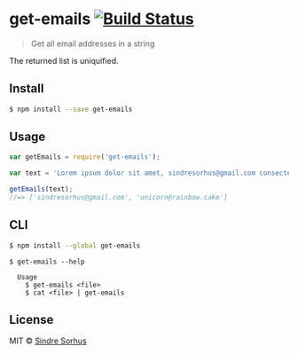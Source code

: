 # get-emails [![Build Status](https://travis-ci.org/sindresorhus/get-emails.svg?branch=master)](https://travis-ci.org/sindresorhus/get-emails)

> Get all email addresses in a string

The returned list is uniquified.


## Install

```sh
$ npm install --save get-emails
```


## Usage

```js
var getEmails = require('get-emails');

var text = 'Lorem ipsum dolor sit amet, sindresorhus@gmail.com consectetuer unicorn@rainbow.cake elit.';

getEmails(text);
//=> ['sindresorhus@gmail.com', 'unicorn@rainbow.cake']
```


## CLI

```sh
$ npm install --global get-emails
```

```
$ get-emails --help

  Usage
    $ get-emails <file>
    $ cat <file> | get-emails
```


## License

MIT © [Sindre Sorhus](http://sindresorhus.com)

